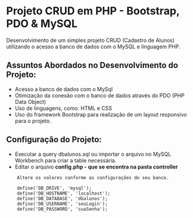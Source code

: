 # Projeto CRUD em PHP - Bootstrap, PDO & MySQL

Desenvolvimento de um simples projeto CRUD (Cadastro de Alunos) utilizando o acesso a banco de dados com o MySQL e linguagem PHP.

## Assuntos Abordados no Desenvolvimento do Projeto:

- Acesso a banco de dados com o MySql
- Otimização da conexão com o banco de dados através do PDO (PHP Data Object)
- Uso de linguagens, como: HTML e CSS
- Uso do framework Bootstrap para realização de um layout responsivo para o projeto.

## Configuração do Projeto:

- Executar a query dbalunos.sql ou importar o arquivo no MySQL Workbench para criar a table necessária.
- Editar o arquivo **config.php - que se encontra na pasta controller**

```
    Altere os valores conforme as configurações do seu banco.
    
    define('DB_DRIVE', 'mysql');
    define('DB_HOSTNAME', 'localhost');
    define('DB_DATABASE', 'dbalunos');
    define('DB_USERNAME', 'seuLogin');
    define('DB_PASSWORD', 'suaSenha');

```
